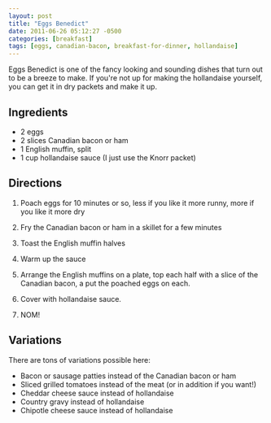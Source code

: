 ```yaml
---
layout: post
title: "Eggs Benedict"
date: 2011-06-26 05:12:27 -0500
categories: [breakfast]
tags: [eggs, canadian-bacon, breakfast-for-dinner, hollandaise]
---
```

Eggs Benedict is one of the fancy looking and sounding dishes that turn out to be a breeze to make. If you're not up for making the hollandaise yourself, you can get it in dry packets and make it up.

## Ingredients

* 2 eggs
* 2 slices Canadian bacon or ham
* 1 English muffin, split
* 1 cup hollandaise sauce (I just use the Knorr packet)

## Directions

1.  Poach eggs for 10 minutes or so, less if you like it more runny, more if you like it more dry

1.  Fry the Canadian bacon or ham in a skillet for a few minutes

1.  Toast the English muffin halves

1.  Warm up the sauce

1.  Arrange the English muffins on a plate, top each half with a slice of the Canadian bacon, a put the poached eggs on each.

1.  Cover with hollandaise sauce.

1.  NOM!


## Variations

There are tons of variations possible here:

* Bacon or sausage patties instead of the Canadian bacon or ham
* Sliced grilled tomatoes instead of the meat (or in addition if you want!)
* Cheddar cheese sauce instead of hollandaise
* Country gravy instead of hollandaise
* Chipotle cheese sauce instead of hollandaise

